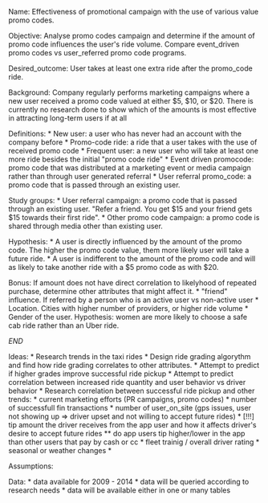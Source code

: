 Name: Effectiveness of promotional campaign with the use of various value promo codes.

Objective:
	Analyse promo codes campaign and determine if the amount of promo code influences the user's ride volume.
	Compare event_driven promo codes vs user_referred promo code programs.

Desired_outcome:
	User takes at least one extra ride after the promo_code ride.

Background:
	Company regularly performs marketing campaigns where a new user received a promo code valued at either $5, $10, or $20. There is currently no research done to show which of the amounts is most effective in attracting long-term users if at all

Definitions:
	* New user: a user who has never had an account with the company before
	* Promo-code ride: a ride that a user takes with the use of received promo code
	* Frequent user: a new user who will take at least one more ride besides the initial "promo code ride"
	* Event driven promocode: promo code that was distributed at a marketing event or media campaign rather than through user generated referral
	* User referral promo_code: a promo code that is passed through an existing user. 

Study groups:
      * User referral campaign: a promo code that is passed through an existing user. "Refer a friend. You get $15 and your friend gets $15 towards their first ride".
      * Other promo code campaign: a promo code is shared through media other than existing user.

Hypothesis:
	* A user is directly influenced by the amount of the promo code. The higher the promo code value, them more likely user will take a future ride.
	* A user is indifferent to the amount of the promo code and will as likely to take another ride with a $5 promo code as with $20.

Bonus: If amount does not have direct correlation to likelyhood of repeated purchase, determine other attributes that might affect it.
       * "friend" influence. If referred by a person who is an active user vs non-active user
       * Location. Cities with higher number of providers, or higher ride volume
       * Gender of the user. Hypothesis: women are more likely to choose a safe cab ride rather than an Uber ride.


_END_

Ideas:
	* Research trends in the taxi rides
	* Design ride grading algorythm and find how ride grading correlates to other attributes.
	* Attempt to predict if higher grades improve successful ride pickup
	* Attempt to predict correlation between increased ride quantity and user behavior vs driver behavior
	* Research correlation between successful ride pickup and other trends:
		 * current marketing efforts (PR campaigns, promo codes)
		 * number of successfull fin transactions
		 * number of user_on_site (gps issues, user not showing up => driver upset and not willing to accept future rides)
		 * [!!!] tip amount the driver receives from the app user and how it affects driver's desire to accept future rides
		   	 ** do app users tip higher/lower in the app than other users that pay by cash or cc
		 * fleet trainig / overall driver rating
		 * seasonal or weather changes
		 * 

Assumptions:

Data:
	* data available for 2009 - 2014
	* data will be queried according to research needs
	* data will be available either in one or many tables
